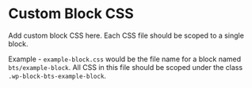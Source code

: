 # Custom Block CSS

Add custom block CSS here. Each CSS file should be scoped to a single block.

Example - `example-block.css` would be the file name for a block named
`bts/example-block`. All CSS in this file should be scoped under the class
`.wp-block-bts-example-block`.
